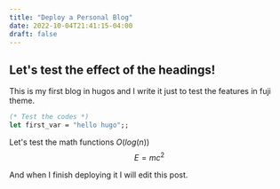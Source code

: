 ```yaml
---
title: "Deploy a Personal Blog"
date: 2022-10-04T21:41:15-04:00
draft: false
---
```


## Let's test the effect of the headings!

This is my first blog in hugos and I write it just to test the features in fuji theme.

``` OCaml
(* Test the codes *)
let first_var = "hello hugo";;
```

Let's test the math functions
$O(log(n))$
$$E = mc^2$$

And when I finish deploying it I will edit this post.

